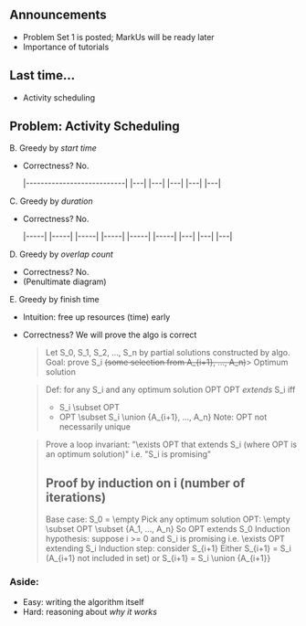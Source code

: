 ## Announcements
 - Problem Set 1 is posted; MarkUs will be ready later
 - Importance of tutorials

## Last time...
 - Activity scheduling

## Problem: Activity Scheduling

B. Greedy by *start time*
 - Correctness? No.
   
    |---------------------------|
    |---| |---| |---| |---| |---|

C. Greedy by *duration*
 - Correctness? No.

    |-----| |-----| |-----| |-----| |-----| |-----|
         |---|           |---|           |---|

D. Greedy by *overlap count*
 - Correctness? No.
 - (Penultimate diagram)

E. Greedy by finish time
 - Intuition: free up resources (time) early
 - Correctness? We will prove the algo is correct
 
   > Let S_0, S_1, S_2, ..., S_n by partial solutions constructed by algo.
   > Goal: prove S_i ~~(some selection from A_{i+1}, ..., A_n)~~> Optimum solution

   > Def: for any S_i and any optimum solution OPT
   > OPT *extends* S_i iff
   >  - S_i \subset OPT
   >  - OPT \subset S_i \union \{A_{i+1}, ..., A_n\}
   > Note: OPT not necessarily unique

   > Prove a loop invariant:
   >   "\exists OPT that extends S_i  (where OPT is an optimum solution)"
   >   i.e. "S_i is promising"
   > 
   > ## Proof by induction on i (number of iterations)
   > Base case: S_0 = \empty
   >   Pick any optimum solution OPT: \empty \subset OPT \subset \{A_1, ..., A_n\}
   >   So OPT extends S_0
   > Induction hypothesis: suppose i >= 0 and S_i is promising
   >   i.e. \exists OPT extending S_i
   > Induction step: consider S_{i+1}
   >   Either S_{i+1} = S_i  (A_{i+1} not included in set)
   >   or S_{i+1} = S_i \union \{A_{i+1}\}

### Aside:
 - Easy: writing the algorithm itself
 - Hard: reasoning about _why it works_